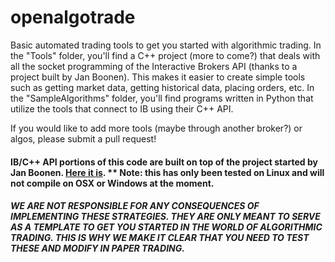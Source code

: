 # openalgotrade
Basic automated trading tools to get you started with algorithmic trading. In the "Tools" folder, you'll find a C++ project (more to come?) that deals with all the socket programming of the Interactive Brokers API (thanks to a project built by Jan Boonen). This makes it easier to create simple tools such as getting market data, getting historical data, placing orders, etc.
In the "SampleAlgorithms" folder, you'll find programs written in Python that utilize the tools that connect to IB using their C++ API. 

If you would like to add more tools (maybe through another broker?) or algos, please submit a pull request!

#### IB/C++ API portions of this code are built on top of the project started by Jan Boonen. [Here it is](https://github.com/JanBoonen/TwsApiCpp). ** Note: this has only been tested on Linux and will not compile on OSX or Windows at the moment.


##### WE ARE NOT RESPONSIBLE FOR ANY CONSEQUENCES OF IMPLEMENTING THESE STRATEGIES. THEY ARE ONLY MEANT TO SERVE AS A TEMPLATE TO GET YOU STARTED IN THE WORLD OF ALGORITHMIC TRADING. THIS IS WHY WE MAKE IT CLEAR THAT YOU NEED TO TEST THESE AND MODIFY IN PAPER TRADING.
